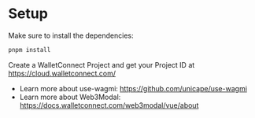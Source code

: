 # Setup

Make sure to install the dependencies:

```bash
pnpm install
```

Create a WalletConnect Project and get your Project ID at https://cloud.walletconnect.com/

- Learn more about use-wagmi: https://github.com/unicape/use-wagmi
- Learn more about Web3Modal: https://docs.walletconnect.com/web3modal/vue/about
